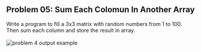 ## Problem 05: Sum Each Colomun In Another Array

Write a program to fill a 3x3 matrix with random numbers from 1 to 100. Then sum each column and store the result in array.
<br><br> <img src = "problem4.png" alt = "problem 4 output example">
